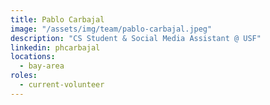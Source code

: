 ```yaml
---
title: Pablo Carbajal
image: "/assets/img/team/pablo-carbajal.jpeg"
description: "CS Student & Social Media Assistant @ USF"
linkedin: phcarbajal
locations:
  - bay-area
roles:
  - current-volunteer
---
```


